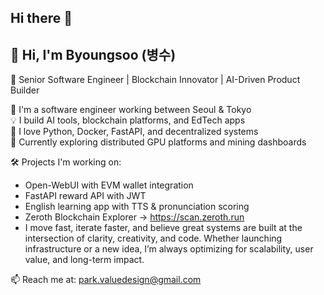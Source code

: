 ## Hi there 👋


## 👋 Hi, I'm Byoungsoo (병수)

🔧 Senior Software Engineer | Blockchain Innovator | AI-Driven Product Builder

🚀 I'm a software engineer working between Seoul & Tokyo  
💡 I build AI tools, blockchain platforms, and EdTech apps  
🔧 I love Python, Docker, FastAPI, and decentralized systems  
🌱 Currently exploring distributed GPU platforms and mining dashboards

🛠️ Projects I'm working on:
- Open-WebUI with EVM wallet integration
- FastAPI reward API with JWT
- English learning app with TTS & pronunciation scoring
- Zeroth Blockchain Explorer → https://scan.zeroth.run
- I move fast, iterate faster, and believe great systems are built at the intersection of clarity, creativity, and code.
Whether launching infrastructure or a new idea, I’m always optimizing for scalability, user value, and long-term impact.

📫 Reach me at: park.valuedesign@gmail.com


<!--
**moonlightpark/moonlightpark** is a ✨ _special_ ✨ repository because its `README.md` (this file) appears on your GitHub profile.

Here are some ideas to get you started:

- 🔭 I’m currently working on ...
- 🌱 I’m currently learning ...
- 👯 I’m looking to collaborate on ...
- 🤔 I’m looking for help with ...
- 💬 Ask me about ...
- 📫 How to reach me: ...
- 😄 Pronouns: ...
- ⚡ Fun fact: ...
-->
